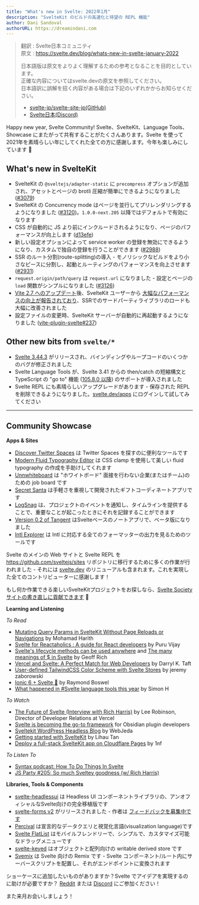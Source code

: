 ```yaml
---
title: "What's new in Svelte: 2022年1月"
description: "SvelteKit のビルドの高速化と待望の REPL 機能"
author: Dani Sandoval
authorURL: https://dreamindani.com
---
```

> 翻訳 : Svelte日本コミュニティ  
> 原文 : https://svelte.dev/blog/whats-new-in-svelte-january-2022
> 
> 日本語版は原文をよりよく理解するための参考となることを目的としています。  
> 正確な内容についてはsvelte.devの原文を参照してください。  
> 日本語訳に誤解を招く内容がある場合は下記のいずれかからお知らせください。
> - [svelte-jp/svelte-site-jp(GitHub)](https://github.com/svelte-jp/svelte-site-jp)
> - [Svelte日本(Discord)](https://discord.com/invite/YTXq3ZtBbx)

Happy new year, Svelte Community! Svelte、SvelteKit、Language Tools、 Showcase にまたがって共有することがたくさんあります。Svelte を使って2021年を素晴らしい年にしてくれた全ての方に感謝します。今年も楽しみにしています 🚀

## What's new in SvelteKit

- SvelteKit の `@sveltejs/adapter-static` に `precompress` オプションが追加され、アセットとページの brotli 圧縮が簡単にできるようになりました ([#3079](https://github.com/sveltejs/kit/pull/3079))
- SvelteKit の Concurrency mode はページを並行してプリレンダリングするようになりました ([#3120](https://github.com/sveltejs/kit/pull/3120))。`1.0.0-next.205` 以降ではデフォルトで有効になります
- CSS が自動的に JS より前にインクルードされるようになり、ページのパフォーマンスが向上します ([d13efe](https://github.com/sveltejs/kit/commit/d138efe21692f5925f1e89afc0a33f42d6a1a711))
- 新しい設定オプションによって service worker の登録を無効にできるようになり、カスタムで独自の登録を行うことができます ([#2988](https://github.com/sveltejs/kit/pull/2988))
- SSR のルート分割(route-splitting)の導入 - モノリシックなビルドをより小さなピースに分割し、起動とルーティングのパフォーマンスを向上させます ([#2931](https://github.com/sveltejs/kit/pull/2931))
- `request.origin/path/query` は `request.url` になりました - 設定とページの `load` 関数がシンプルになりました ([#3126](https://github.com/sveltejs/kit/pull/3126))
- [Vite 2.7 へのアップデート](https://github.com/sveltejs/kit/pull/3018)後、SvelteKit ユーザーから [大幅なパフォーマンスの向上が報告されており](https://www.reddit.com/r/sveltejs/comments/rljhfc/sveltekit_massive_compiler_improvement_by/)、SSRでのサードパーティライブラリのロードも大幅に改善されました
- 設定ファイルの変更時、SvelteKit サーバーが自動的に再起動するようになりました ([vite-plugin-svelte#237](https://github.com/sveltejs/vite-plugin-svelte/pull/237))

## Other new bits from `svelte/*`

- [Svelte 3.44.3](https://github.com/sveltejs/svelte/blob/master/CHANGELOG.md#3443) がリリースされ、バインディングやループコードのいくつかのバグが修正されました
- Svelte Language Tools が、Svelte 3.41 からの then/catch の短縮構文と TypeScript の "go to" 機能 ([105.8.0 以降](https://github.com/sveltejs/language-tools/releases/tag/extensions-105.8.0)) のサポートが導入されました
- Svelte REPL にも素晴らしいアップグレードがあります - 保存された REPL を削除できるようになりました。[svelte.dev/apps](https://svelte.dev/apps) にログインして試してみてください

---

## Community Showcase

**Apps & Sites**

- [Discover Twitter Spaces](https://github.com/navneetsharmaui/discover-twitter-spaces) は Twitter Spaces を探すのに便利なツールです
- [Modern Fluid Typography Editor](https://github.com/codeAdrian/modern-fluid-typography-editor) は CSS clamp を使用して美しい fluid typography の作成を手助けしてくれます
- [Unnwhiteboard](https://github.com/AviKKi/unnwhiteboard) は "ホワイトボード" 面接を行わない企業(またはチーム)のための job board です 
- [Secret Santa](https://gitlab.com/arturoguzman/secret-santa-sveltekit) は手軽さを重視して開発されたギフトコーディネートアプリです
- [LogSnag](https://logsnag.com/) は、プロジェクトのイベントを通知し、タイムラインを提供することで、重要なことが起こったときにそれを記録することができます
- [Version 0.2 of Tangent](http://tangentnotes.com/Download) はSvelteベースのノートアプリで、ベータ版になりました
- [Intl Explorer](https://github.com/jesperorb/intl-explorer) は Intl に対応する全てのフォーマッターの出力を見るためのツールです

Svelte のメインの Web サイトと Svelte REPL を https://github.com/sveltejs/sites リポジトリに移行するために多くの作業が行われました - それには [svelte.dev](https://svelte.dev/) のリニューアルも含まれます。これを実現した全てのコントリビューターに感謝します！

もし何か作業できる楽しいSvelteKitプロジェクトをお探しなら、[Svelte Society サイトの書き直しに貢献できます](https://github.com/svelte-society/sveltesociety-2021/issues) 💅

**Learning and Listening**

_To Read_

- [Mutating Query Params in SvelteKit Without Page Reloads or Navigations](https://dev.to/mohamadharith/mutating-query-params-in-sveltekit-without-page-reloads-or-navigations-2i2b) by Mohamad Harith
- [Svelte for Reactaholics : A guide for React developers](https://www.100ms.live/blog/svelte-guide-for-react-developers) by Puru Vijay
- [Svelte's lifecycle methods can be used anywhere](https://geoffrich.net/posts/svelte-lifecycle-examples/) and [The many meanings of $ in Svelte](https://geoffrich.net/posts/svelte-$-meanings/) by Geoff Rich
- [Vercel and Svelte: A Perfect Match for Web Developers](https://thenewstack.io/vercel-and-svelte-a-perfect-match-for-web-developers/) by Darryl K. Taft
- [User-defined TailwindCSS Color Scheme with Svelte Stores](https://blog.dayslice.io/user-defined-tailwindcss-color-scheme-with-svelte-stores-ad80ca2cf038) by jeremy zaborowski
- [Ionic 6 + Svelte 🚀](https://medium.com/@raymondboswel/ionic-6-svelte-ae904caa82df) by Raymond Boswel
- [What happened in #Svelte language tools this year](https://twitter.com/dummdidumm_/status/1474158105395179525?t=ytj2K2Q52iD5-lNyLnQaAQ&s=19) by Simon H

_To Watch_

- [The Future of Svelte (Interview with Rich Harris)](https://www.youtube.com/watch?v=uQntFkK8Z54) by Lee Robinson, Director of Developer Relations at Vercel
- [Svelte is becoming the go-to framework](https://www.youtube.com/watch?v=fo6BKY2xR2w&t=1834s) for Obsidian plugin developers
- [Sveltekit WordPress Headless Blog](https://www.youtube.com/watch?v=c0UDVgjPxFw) by WebJeda
- [Getting started with SvelteKit](https://www.youtube.com/watch?v=i2suPKMPUFA) by Lihau Tan
- [Deploy a full-stack SvelteKit app on Cloudflare Pages](https://www.youtube.com/watch?v=Wc1_U6Dy5Tw) by 1nf

_To Listen To_

- [Syntax podcast: How To Do Things In Svelte](https://podcasts.apple.com/ca/podcast/how-to-do-things-in-svelte/id1253186678?i=1000544796072)
- [JS Party #205: So much Sveltey goodness (w/ Rich Harris)](https://changelog.com/jsparty/205)

**Libraries, Tools & Components**

- [svelte-headlessui](https://github.com/rgossiaux/svelte-headlessui) は Headless UI コンポーネントライブラリの、アンオフィシャルなSvelte向けの完全移植版です
- [svelte-forms v2](https://chainlist.github.io/svelte-forms/) がリリースされました - 作者は [フィードバックを募集中です](https://www.reddit.com/r/sveltejs/comments/r6354j/svelteforms_v2_has_been_released/)
- [Percival](https://github.com/ekzhang/percival) は宣言的なデータクエリと視覚化言語(visualization language)です
- [Svelte FlatList](https://github.com/snuffyDev/svelte-flatlist) はモバイルフレンドリーで、シンプルで、カスタマイズ可能なドラッグメニューです
- [svelte-keyed](https://github.com/bryanmylee/svelte-keyed) はオブジェクトと配列向けの writable derived store です
- [Svemix](https://github.com/svemix/svemix) は Svelte 向けの Remix です - Svelte コンポーネント/ルート内にサーバースクリプトを配置し、それがエンドポイントに変換されます

ショーケースに追加したいものがありますか？Svelte でアイデアを実現するのに助けが必要ですか？ [Reddit](https://www.reddit.com/r/sveltejs/) または [Discord](https://discord.com/invite/yy75DKs) にご参加ください！

また来月お会いしましょう！

